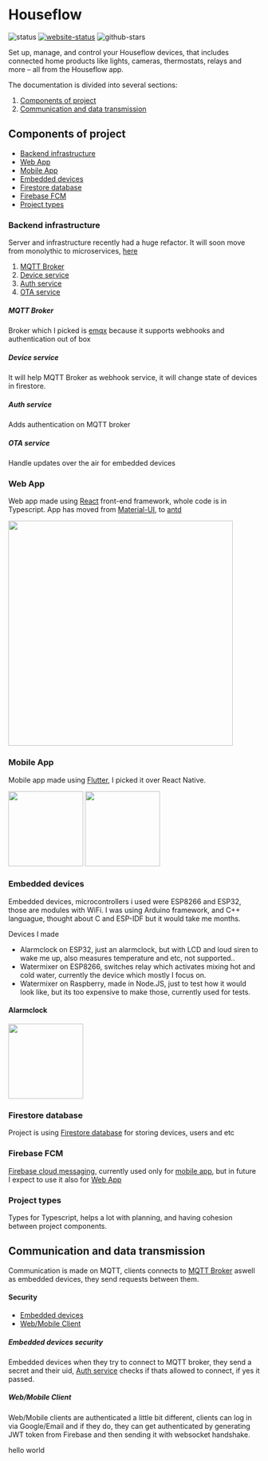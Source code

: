 # Houseflow

![status](https://img.shields.io/badge/status-OK-GREEN)
[![website-status](https://img.shields.io/website?down_color=red&down_message=down&up_color=gree&up_message=up&url=https%3A%2F%2Fhouseflow.gbaranski.com)](https://houseflow.gbaranski.com)
![github-stars](https://img.shields.io/github/stars/gbaranski/houseflow?style=social)

Set up, manage, and control your Houseflow devices, that includes connected home products like lights, cameras, thermostats, relays and more – all from the Houseflow app.

The documentation is divided into several sections:

1. [Components of project](#components-of-project)
2. [Communication and data transmission](#communication-and-data-transmission)

## Components of project

- [Backend infrastructure](#backend-infrastructure)
- [Web App](#web-app)
- [Mobile App](#mobile-app)
- [Embedded devices](#embedded-devices)
- [Firestore database](#firestore-database)
- [Firebase FCM](#firestore-database)
- [Project types](#project-types)

### Backend infrastructure

Server and infrastructure recently had a huge refactor. It will soon move from monolythic to microservices, [here](https://github.com/gbaranski//issues/78)

1. [MQTT Broker](#mqtt-broker)
2. [Device service](#device-service)
3. [Auth service](#auth-service)
4. [OTA service](#ota-service)

##### MQTT Broker

Broker which I picked is [emqx](https://github.com/emqx/emqx) because it supports webhooks and authentication out of box

##### Device service

It will help MQTT Broker as webhook service, it will change state of devices in firestore.

##### Auth service

Adds authentication on MQTT broker

##### OTA service

Handle updates over the air for embedded devices

### Web App

Web app made using [React](https://github.com/facebook/react) front-end framework, whole code is in Typescript. App has moved from [Material-UI](https://github.com/mui-org/material-ui), to [antd](https://github.com/ant-design/ant-design)

<img src="https://github.com/gbaranski/houseflow/blob/master/docs/web_app.png" width="450">

### Mobile App

Mobile app made using [Flutter](https://github.com/flutter/flutter), I picked it over React Native.

<img src="https://github.com/gbaranski/houseflow/blob/master/docs/android_pixel2_dashboard.png" width="150">
<img src="https://github.com/gbaranski/houseflow/blob/master/docs/android_pixel2_device_view.png" width="150">

### Embedded devices

Embedded devices, microcontrollers i used were ESP8266 and ESP32, those are modules with WiFi. I was using Arduino framework, and C++ languague, thought about C and ESP-IDF but it would take me months.

Devices I made

- Alarmclock on ESP32, just an alarmclock, but with LCD and loud siren to wake me up, also measures temperature and etc, not supported..
- Watermixer on ESP8266, switches relay which activates mixing hot and cold water, currently the device which mostly I focus on.
- Watermixer on Raspberry, made in Node.JS, just to test how it would look like, but its too expensive to make those, currently used for tests.

#### Alarmclock

<img src="https://github.com/gbaranski/houseflow/blob/master/docs/alarmclock.jpg" width="150">

### Firestore database

Project is using [Firestore database](https://firebase.google.com/docs/firestore) for storing devices, users and etc

### Firebase FCM

[Firebase cloud messaging](https://firebase.google.com/docs/cloud-messaging), currently used only for [mobile app](#mobile-app), but in future I expect to use it also for [Web App](#web-app)

### Project types

Types for Typescript, helps a lot with planning, and having cohesion between project components.

## Communication and data transmission

Communication is made on MQTT, clients connects to [MQTT Broker](#mqtt-broker) aswell as embedded devices, they send requests between them.

#### Security

- [Embedded devices](#embedded-devices-security)
- [Web/Mobile Client](#webmobile-client)

##### Embedded devices security

Embedded devices when they try to connect to MQTT broker, they send a secret and their uid, [Auth service](#auth-service) checks if thats allowed to connect, if yes it passed.

##### Web/Mobile Client

Web/Mobile clients are authenticated a little bit different, clients can log in via Google/Email and if they do, they can get authenticated by generating JWT token from Firebase and then sending it with websocket handshake.

hello world